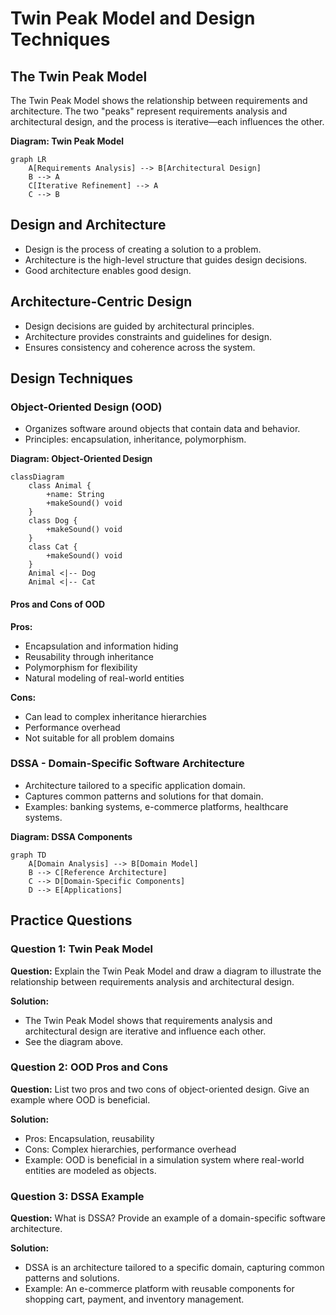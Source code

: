 # Twin Peak Model and Design Techniques

## The Twin Peak Model
The Twin Peak Model shows the relationship between requirements and architecture. The two "peaks" represent requirements analysis and architectural design, and the process is iterative—each influences the other.

**Diagram: Twin Peak Model**
```mermaid
graph LR
    A[Requirements Analysis] --> B[Architectural Design]
    B --> A
    C[Iterative Refinement] --> A
    C --> B
```

## Design and Architecture
- Design is the process of creating a solution to a problem.
- Architecture is the high-level structure that guides design decisions.
- Good architecture enables good design.

## Architecture-Centric Design
- Design decisions are guided by architectural principles.
- Architecture provides constraints and guidelines for design.
- Ensures consistency and coherence across the system.

## Design Techniques
### Object-Oriented Design (OOD)
- Organizes software around objects that contain data and behavior.
- Principles: encapsulation, inheritance, polymorphism.

**Diagram: Object-Oriented Design**
```mermaid
classDiagram
    class Animal {
        +name: String
        +makeSound() void
    }
    class Dog {
        +makeSound() void
    }
    class Cat {
        +makeSound() void
    }
    Animal <|-- Dog
    Animal <|-- Cat
```

#### Pros and Cons of OOD
**Pros:**
- Encapsulation and information hiding
- Reusability through inheritance
- Polymorphism for flexibility
- Natural modeling of real-world entities

**Cons:**
- Can lead to complex inheritance hierarchies
- Performance overhead
- Not suitable for all problem domains

### DSSA - Domain-Specific Software Architecture
- Architecture tailored to a specific application domain.
- Captures common patterns and solutions for that domain.
- Examples: banking systems, e-commerce platforms, healthcare systems.

**Diagram: DSSA Components**
```mermaid
graph TD
    A[Domain Analysis] --> B[Domain Model]
    B --> C[Reference Architecture]
    C --> D[Domain-Specific Components]
    D --> E[Applications]
```

## Practice Questions

### Question 1: Twin Peak Model
**Question:** Explain the Twin Peak Model and draw a diagram to illustrate the relationship between requirements analysis and architectural design.

**Solution:**
- The Twin Peak Model shows that requirements analysis and architectural design are iterative and influence each other.
- See the diagram above.

### Question 2: OOD Pros and Cons
**Question:** List two pros and two cons of object-oriented design. Give an example where OOD is beneficial.

**Solution:**
- Pros: Encapsulation, reusability
- Cons: Complex hierarchies, performance overhead
- Example: OOD is beneficial in a simulation system where real-world entities are modeled as objects.

### Question 3: DSSA Example
**Question:** What is DSSA? Provide an example of a domain-specific software architecture.

**Solution:**
- DSSA is an architecture tailored to a specific domain, capturing common patterns and solutions.
- Example: An e-commerce platform with reusable components for shopping cart, payment, and inventory management. 